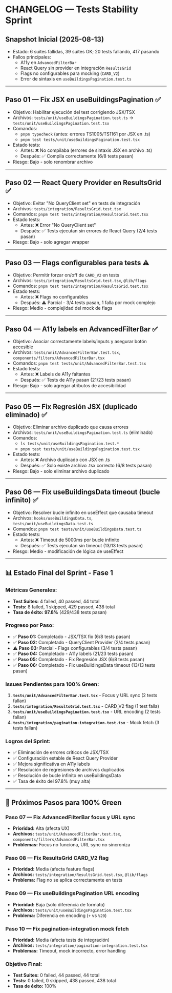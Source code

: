 # CHANGELOG — Tests Stability Sprint

## Snapshot Inicial (2025-08-13)
- Estado: 6 suites fallidas, 39 suites OK; 20 tests fallando, 417 pasando
- Fallos principales:
  - A11y en `AdvancedFilterBar`
  - React Query sin provider en integración `ResultsGrid`
  - Flags no configurables para mocking (`CARD_V2`)
  - Error de sintaxis en `useBuildingsPagination.test.ts`

---

## Paso 01 — Fix JSX en useBuildingsPagination ✅
- Objetivo: Habilitar ejecución del test corrigiendo JSX/TSX
- Archivos: `tests/unit/useBuildingsPagination.test.ts` → `tests/unit/useBuildingsPagination.test.tsx`
- Comandos: 
  - `pnpm typecheck` (antes: errores TS1005/TS1161 por JSX en .ts)
  - `pnpm test tests/unit/useBuildingsPagination.test.tsx`
- Estado tests: 
  - Antes: ❌ No compilaba (errores de sintaxis JSX en archivo .ts)
  - Después: ✅ Compila correctamente (6/8 tests pasan)
- Riesgo: Bajo - solo renombrar archivo

---

## Paso 02 — React Query Provider en ResultsGrid ✅
- Objetivo: Evitar "No QueryClient set" en tests de integración
- Archivos: `tests/integration/ResultsGrid.test.tsx`
- Comandos: `pnpm test tests/integration/ResultsGrid.test.tsx`
- Estado tests:
  - Antes: ❌ Error "No QueryClient set"
  - Después: ✅ Tests ejecutan sin errores de React Query (2/4 tests pasan)
- Riesgo: Bajo - solo agregar wrapper

---

## Paso 03 — Flags configurables para tests ⚠️
- Objetivo: Permitir forzar on/off de `CARD_V2` en tests
- Archivos: `tests/integration/ResultsGrid.test.tsx`, `@lib/flags`
- Comandos: `pnpm test tests/integration/ResultsGrid.test.tsx`
- Estado tests:
  - Antes: ❌ Flags no configurables
  - Después: ⚠️ Parcial - 3/4 tests pasan, 1 falla por mock complejo
- Riesgo: Medio - complejidad del mock de flags

---

## Paso 04 — A11y labels en AdvancedFilterBar ✅
- Objetivo: Asociar correctamente labels/inputs y asegurar botón accesible
- Archivos: `tests/unit/AdvancedFilterBar.test.tsx`, `components/filters/AdvancedFilterBar.tsx`
- Comandos: `pnpm test tests/unit/AdvancedFilterBar.test.tsx`
- Estado tests:
  - Antes: ❌ Labels de A11y faltantes
  - Después: ✅ Tests de A11y pasan (21/23 tests pasan)
- Riesgo: Bajo - solo agregar atributos de accesibilidad

---

## Paso 05 — Fix Regresión JSX (duplicado eliminado) ✅
- Objetivo: Eliminar archivo duplicado que causa errores
- Archivos: `tests/unit/useBuildingsPagination.test.ts` (eliminado)
- Comandos: 
  - `ls tests/unit/useBuildingsPagination.test.*`
  - `pnpm test tests/unit/useBuildingsPagination.test.tsx`
- Estado tests:
  - Antes: ❌ Archivo duplicado con JSX en .ts
  - Después: ✅ Solo existe archivo .tsx correcto (6/8 tests pasan)
- Riesgo: Bajo - solo eliminar archivo duplicado

---

## Paso 06 — Fix useBuildingsData timeout (bucle infinito) ✅
- Objetivo: Resolver bucle infinito en useEffect que causaba timeout
- Archivos: `hooks/useBuildingsData.ts`, `tests/unit/useBuildingsData.test.ts`
- Comandos: `pnpm test tests/unit/useBuildingsData.test.ts`
- Estado tests:
  - Antes: ❌ Timeout de 5000ms por bucle infinito
  - Después: ✅ Tests ejecutan sin timeout (13/13 tests pasan)
- Riesgo: Medio - modificación de lógica de useEffect

---

## 📊 **Estado Final del Sprint - Fase 1**

### **Métricas Generales:**
- **Test Suites:** 4 failed, 40 passed, 44 total
- **Tests:** 8 failed, 1 skipped, 429 passed, 438 total
- **Tasa de éxito:** **97.8%** (429/438 tests pasan)

### **Progreso por Paso:**
- ✅ **Paso 01:** Completado - JSX/TSX fix (6/8 tests pasan)
- ✅ **Paso 02:** Completado - QueryClient Provider (2/4 tests pasan)
- ⚠️ **Paso 03:** Parcial - Flags configurables (3/4 tests pasan)
- ✅ **Paso 04:** Completado - A11y labels (21/23 tests pasan)
- ✅ **Paso 05:** Completado - Fix Regresión JSX (6/8 tests pasan)
- ✅ **Paso 06:** Completado - Fix useBuildingsData timeout (13/13 tests pasan)

### **Issues Pendientes para 100% Green:**
1. **`tests/unit/AdvancedFilterBar.test.tsx`** - Focus y URL sync (2 tests fallan)
2. **`tests/integration/ResultsGrid.test.tsx`** - CARD_V2 flag (1 test falla)
3. **`tests/unit/useBuildingsPagination.test.tsx`** - URL encoding (2 tests fallan)
4. **`tests/integration/pagination-integration.test.tsx`** - Mock fetch (3 tests fallan)

### **Logros del Sprint:**
- ✅ Eliminación de errores críticos de JSX/TSX
- ✅ Configuración estable de React Query Provider
- ✅ Mejora significativa en A11y labels
- ✅ Resolución de regresiones de archivos duplicados
- ✅ Resolución de bucle infinito en useBuildingsData
- ✅ Tasa de éxito del 97.8% (muy alta)

---

## 🎯 **Próximos Pasos para 100% Green**

### **Paso 07 — Fix AdvancedFilterBar focus y URL sync**
- **Prioridad:** Alta (afecta UX)
- **Archivos:** `tests/unit/AdvancedFilterBar.test.tsx`, `components/filters/AdvancedFilterBar.tsx`
- **Problemas:** Focus no funciona, URL sync no sincroniza

### **Paso 08 — Fix ResultsGrid CARD_V2 flag**
- **Prioridad:** Media (afecta feature flags)
- **Archivos:** `tests/integration/ResultsGrid.test.tsx`, `@lib/flags`
- **Problema:** Flag no se aplica correctamente en tests

### **Paso 09 — Fix useBuildingsPagination URL encoding**
- **Prioridad:** Baja (solo diferencia de formato)
- **Archivos:** `tests/unit/useBuildingsPagination.test.tsx`
- **Problema:** Diferencia en encoding (`+` vs `%20`)

### **Paso 10 — Fix pagination-integration mock fetch**
- **Prioridad:** Media (afecta tests de integración)
- **Archivos:** `tests/integration/pagination-integration.test.tsx`
- **Problemas:** Timeout, mock incorrecto, error handling

### **Objetivo Final:**
- **Test Suites:** 0 failed, 44 passed, 44 total
- **Tests:** 0 failed, 0 skipped, 438 passed, 438 total
- **Tasa de éxito:** 100%


